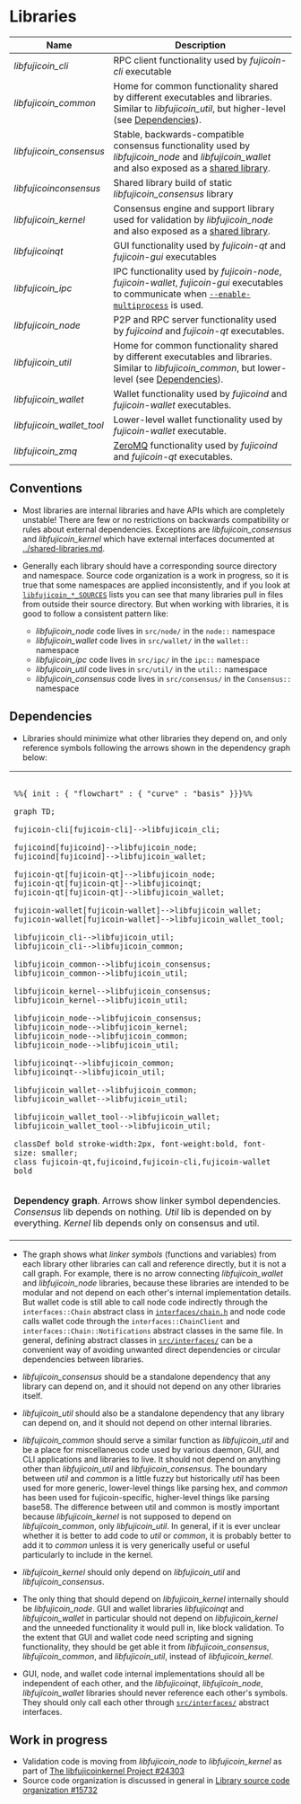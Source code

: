# Libraries

| Name                     | Description |
|--------------------------|-------------|
| *libfujicoin_cli*         | RPC client functionality used by *fujicoin-cli* executable |
| *libfujicoin_common*      | Home for common functionality shared by different executables and libraries. Similar to *libfujicoin_util*, but higher-level (see [Dependencies](#dependencies)). |
| *libfujicoin_consensus*   | Stable, backwards-compatible consensus functionality used by *libfujicoin_node* and *libfujicoin_wallet* and also exposed as a [shared library](../shared-libraries.md). |
| *libfujicoinconsensus*    | Shared library build of static *libfujicoin_consensus* library |
| *libfujicoin_kernel*      | Consensus engine and support library used for validation by *libfujicoin_node* and also exposed as a [shared library](../shared-libraries.md). |
| *libfujicoinqt*           | GUI functionality used by *fujicoin-qt* and *fujicoin-gui* executables |
| *libfujicoin_ipc*         | IPC functionality used by *fujicoin-node*, *fujicoin-wallet*, *fujicoin-gui* executables to communicate when [`--enable-multiprocess`](multiprocess.md) is used. |
| *libfujicoin_node*        | P2P and RPC server functionality used by *fujicoind* and *fujicoin-qt* executables. |
| *libfujicoin_util*        | Home for common functionality shared by different executables and libraries. Similar to *libfujicoin_common*, but lower-level (see [Dependencies](#dependencies)). |
| *libfujicoin_wallet*      | Wallet functionality used by *fujicoind* and *fujicoin-wallet* executables. |
| *libfujicoin_wallet_tool* | Lower-level wallet functionality used by *fujicoin-wallet* executable. |
| *libfujicoin_zmq*         | [ZeroMQ](../zmq.md) functionality used by *fujicoind* and *fujicoin-qt* executables. |

## Conventions

- Most libraries are internal libraries and have APIs which are completely unstable! There are few or no restrictions on backwards compatibility or rules about external dependencies. Exceptions are *libfujicoin_consensus* and *libfujicoin_kernel* which have external interfaces documented at [../shared-libraries.md](../shared-libraries.md).

- Generally each library should have a corresponding source directory and namespace. Source code organization is a work in progress, so it is true that some namespaces are applied inconsistently, and if you look at [`libfujicoin_*_SOURCES`](../../src/Makefile.am) lists you can see that many libraries pull in files from outside their source directory. But when working with libraries, it is good to follow a consistent pattern like:

  - *libfujicoin_node* code lives in `src/node/` in the `node::` namespace
  - *libfujicoin_wallet* code lives in `src/wallet/` in the `wallet::` namespace
  - *libfujicoin_ipc* code lives in `src/ipc/` in the `ipc::` namespace
  - *libfujicoin_util* code lives in `src/util/` in the `util::` namespace
  - *libfujicoin_consensus* code lives in `src/consensus/` in the `Consensus::` namespace

## Dependencies

- Libraries should minimize what other libraries they depend on, and only reference symbols following the arrows shown in the dependency graph below:

<table><tr><td>

```mermaid

%%{ init : { "flowchart" : { "curve" : "basis" }}}%%

graph TD;

fujicoin-cli[fujicoin-cli]-->libfujicoin_cli;

fujicoind[fujicoind]-->libfujicoin_node;
fujicoind[fujicoind]-->libfujicoin_wallet;

fujicoin-qt[fujicoin-qt]-->libfujicoin_node;
fujicoin-qt[fujicoin-qt]-->libfujicoinqt;
fujicoin-qt[fujicoin-qt]-->libfujicoin_wallet;

fujicoin-wallet[fujicoin-wallet]-->libfujicoin_wallet;
fujicoin-wallet[fujicoin-wallet]-->libfujicoin_wallet_tool;

libfujicoin_cli-->libfujicoin_util;
libfujicoin_cli-->libfujicoin_common;

libfujicoin_common-->libfujicoin_consensus;
libfujicoin_common-->libfujicoin_util;

libfujicoin_kernel-->libfujicoin_consensus;
libfujicoin_kernel-->libfujicoin_util;

libfujicoin_node-->libfujicoin_consensus;
libfujicoin_node-->libfujicoin_kernel;
libfujicoin_node-->libfujicoin_common;
libfujicoin_node-->libfujicoin_util;

libfujicoinqt-->libfujicoin_common;
libfujicoinqt-->libfujicoin_util;

libfujicoin_wallet-->libfujicoin_common;
libfujicoin_wallet-->libfujicoin_util;

libfujicoin_wallet_tool-->libfujicoin_wallet;
libfujicoin_wallet_tool-->libfujicoin_util;

classDef bold stroke-width:2px, font-weight:bold, font-size: smaller;
class fujicoin-qt,fujicoind,fujicoin-cli,fujicoin-wallet bold
```
</td></tr><tr><td>

**Dependency graph**. Arrows show linker symbol dependencies. *Consensus* lib depends on nothing. *Util* lib is depended on by everything. *Kernel* lib depends only on consensus and util.

</td></tr></table>

- The graph shows what _linker symbols_ (functions and variables) from each library other libraries can call and reference directly, but it is not a call graph. For example, there is no arrow connecting *libfujicoin_wallet* and *libfujicoin_node* libraries, because these libraries are intended to be modular and not depend on each other's internal implementation details. But wallet code is still able to call node code indirectly through the `interfaces::Chain` abstract class in [`interfaces/chain.h`](../../src/interfaces/chain.h) and node code calls wallet code through the `interfaces::ChainClient` and `interfaces::Chain::Notifications` abstract classes in the same file. In general, defining abstract classes in [`src/interfaces/`](../../src/interfaces/) can be a convenient way of avoiding unwanted direct dependencies or circular dependencies between libraries.

- *libfujicoin_consensus* should be a standalone dependency that any library can depend on, and it should not depend on any other libraries itself.

- *libfujicoin_util* should also be a standalone dependency that any library can depend on, and it should not depend on other internal libraries.

- *libfujicoin_common* should serve a similar function as *libfujicoin_util* and be a place for miscellaneous code used by various daemon, GUI, and CLI applications and libraries to live. It should not depend on anything other than *libfujicoin_util* and *libfujicoin_consensus*. The boundary between _util_ and _common_ is a little fuzzy but historically _util_ has been used for more generic, lower-level things like parsing hex, and _common_ has been used for fujicoin-specific, higher-level things like parsing base58. The difference between util and common is mostly important because *libfujicoin_kernel* is not supposed to depend on *libfujicoin_common*, only *libfujicoin_util*. In general, if it is ever unclear whether it is better to add code to *util* or *common*, it is probably better to add it to *common* unless it is very generically useful or useful particularly to include in the kernel.


- *libfujicoin_kernel* should only depend on *libfujicoin_util* and *libfujicoin_consensus*.

- The only thing that should depend on *libfujicoin_kernel* internally should be *libfujicoin_node*. GUI and wallet libraries *libfujicoinqt* and *libfujicoin_wallet* in particular should not depend on *libfujicoin_kernel* and the unneeded functionality it would pull in, like block validation. To the extent that GUI and wallet code need scripting and signing functionality, they should be get able it from *libfujicoin_consensus*, *libfujicoin_common*, and *libfujicoin_util*, instead of *libfujicoin_kernel*.

- GUI, node, and wallet code internal implementations should all be independent of each other, and the *libfujicoinqt*, *libfujicoin_node*, *libfujicoin_wallet* libraries should never reference each other's symbols. They should only call each other through [`src/interfaces/`](`../../src/interfaces/`) abstract interfaces.

## Work in progress

- Validation code is moving from *libfujicoin_node* to *libfujicoin_kernel* as part of [The libfujicoinkernel Project #24303](https://github.com/fujicoin/fujicoin/issues/24303)
- Source code organization is discussed in general in [Library source code organization #15732](https://github.com/fujicoin/fujicoin/issues/15732)
